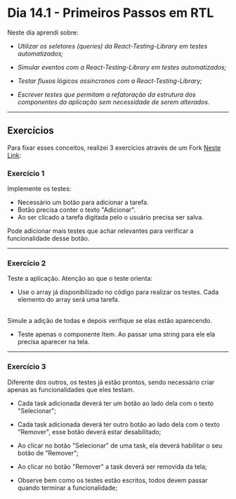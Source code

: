 # Dia 14.1 - Primeiros Passos em RTL

Neste dia aprendi sobre:

* *Utilizar os seletores (queries) da React-Testing-Library em testes automatizados;*

* *Simular eventos com a React-Testing-Library em testes automatizados;*

* *Testar fluxos lógicos assíncronos com a React-Testing-Library;*

* *Escrever testes que permitam a refatoração da estrutura dos componentes da aplicação sem necessidade de serem alterados.*


---


## Exercícios

Para fixar esses conceitos, realizei 3 exercícios através de um Fork [Neste Link](https://github.com/tryber/exercise-todo-list):

### Exercício 1

Implemente os testes:

  - Necessário um botão para adicionar a tarefa.
  - Botão precisa conter o texto "Adicionar".
  - Ao ser clicado a tarefa digitada pelo o usuário precisa ser salva.

Pode adicionar mais testes que achar relevantes para verificar a funcionalidade desse botão.

-----

### Exercício 2

Teste a aplicação. Atenção ao que o teste orienta:

  - Use o array já disponibilizado no código para realizar os testes. Cada elemento do array será uma tarefa.
  <br>
  Simule a adição de todas e depois verifique se elas estão aparecendo.

  - Teste apenas o componente Item. Ao passar uma string para ele ela precisa aparecer na tela.

-----

### Exercício 3
Diferente dos outros, os testes já estão prontos, sendo necessário criar apenas as funcionalidades que eles testam.

  - Cada task adicionada deverá ter um botão ao lado dela com o texto "Selecionar";

  - Cada task adicionada deverá ter outro botão ao lado dela com o texto "Remover", esse botão deverá estar desabilitado;

  - Ao clicar no botão "Selecionar" de uma task, ela deverá habilitar o seu botão de "Remover";

  - Ao clicar no botão "Remover" a task deverá ser removida da tela;

  - Observe bem como os testes estão escritos, todos devem passar quando terminar a funcionalidade;